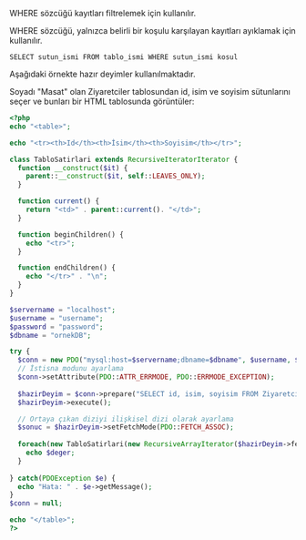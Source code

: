 WHERE sözcüğü kayıtları filtrelemek için kullanılır.

WHERE sözcüğü, yalnızca belirli bir koşulu karşılayan kayıtları ayıklamak için kullanılır.

```MySQL
SELECT sutun_ismi FROM tablo_ismi WHERE sutun_ismi kosul
```

Aşağıdaki örnekte hazır deyimler kullanılmaktadır.

Soyadı "Masat" olan Ziyaretciler tablosundan id, isim ve soyisim sütunlarını seçer ve bunları bir HTML tablosunda görüntüler:

```PHP title:'PDO ile MySQL verileri filtreleme + Hazır Deyimler'
<?php
echo "<table>";

echo "<tr><th>Id</th><th>İsim</th><th>Soyisim</th></tr>";

class TabloSatirlari extends RecursiveIteratorIterator {
  function __construct($it) {
    parent::__construct($it, self::LEAVES_ONLY);
  }

  function current() {
    return "<td>" . parent::current(). "</td>";
  }

  function beginChildren() {
    echo "<tr>";
  }

  function endChildren() {
    echo "</tr>" . "\n";
  }
}

$servername = "localhost";
$username = "username";
$password = "password";
$dbname = "ornekDB";

try {
  $conn = new PDO("mysql:host=$servername;dbname=$dbname", $username, $password);
  // İstisna modunu ayarlama
  $conn->setAttribute(PDO::ATTR_ERRMODE, PDO::ERRMODE_EXCEPTION);
  
  $hazirDeyim = $conn->prepare("SELECT id, isim, soyisim FROM Ziyaretciler WHERE soyisim='Masat'");
  $hazirDeyim->execute();

  // Ortaya çıkan diziyi ilişkisel dizi olarak ayarlama
  $sonuc = $hazirDeyim->setFetchMode(PDO::FETCH_ASSOC);
  
  foreach(new TabloSatirlari(new RecursiveArrayIterator($hazirDeyim->fetchAll())) as $anahtar=>$deger) {
    echo $deger;
  }
  
} catch(PDOException $e) {
  echo "Hata: " . $e->getMessage();
}
$conn = null;

echo "</table>";
?>
```